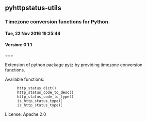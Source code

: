 <h2>pyhttpstatus-utils</h2>
<h3>Timezone conversion functions for Python.</h3>
<h4>Tue, 22 Nov 2016 19:25:44</h4>
<h4>Version: 0.1.1</h4>
===

Extension of python package pytz by providing timezone conversion functions.

Available functions:

<dl>
<dt></dt>
<dd><code>http_status_dict()</code></dd>

<dt></dt>
<dd><code>http_status_code_to_desc()</code></dd>

<dt></dt>
<dd><code>http_status_code_to_type()</code></dd>
<dt></dt>
<dd><code>is_http_status_type()</code></dd>
<dt></dt>
<dd><code>is_http_status_type()</code></dd>

</dl>


License: Apache 2.0